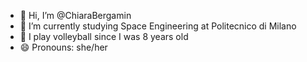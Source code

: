 - 👋 Hi, I’m @ChiaraBergamin
- 🌱 I’m currently studying Space Engineering at Politecnico di Milano
- 🏐 I play volleyball since I was 8 years old 
- 😄 Pronouns: she/her

<!---
ChiaraBergamin/ChiaraBergamin is a ✨ special ✨ repository because its `README.md` (this file) appears on your GitHub profile.
You can click the Preview link to take a look at your changes.
--->
